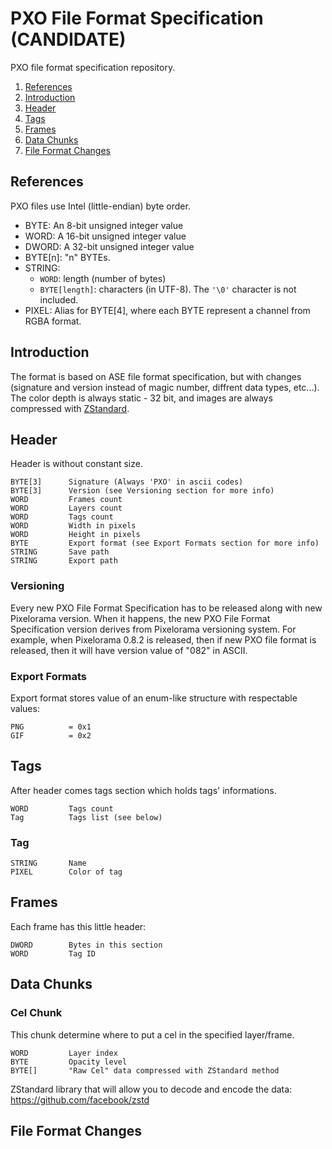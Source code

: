 # PXO File Format Specification (CANDIDATE)
PXO file format specification repository.

1. [References](#references)
2. [Introduction](#introduction)
3. [Header](#header)
4. [Tags](#tags)
5. [Frames](#frames)
6. [Data Chunks](#data-chunks)
7. [File Format Changes](#file-format-changes)

## References
PXO files use Intel (little-endian) byte order.

* BYTE: An 8-bit unsigned integer value
* WORD: A 16-bit unsigned integer value
* DWORD: A 32-bit unsigned integer value
* BYTE[n]: "n" BYTEs.
* STRING:
    - `WORD`: length (number of bytes)
    - `BYTE[length]`: characters (in UTF-8). The `'\0'` character is not included.
* PIXEL: Alias for BYTE[4], where each BYTE represent a channel from RGBA format.

## Introduction
The format is based on ASE file format specification, but with changes (signature and version instead of magic number, diffrent data types, etc...). The color depth is always static - 32 bit, and images are always compressed with [ZStandard](https://github.com/facebook/zstd).

## Header
Header is without constant size.

    BYTE[3]      Signature (Always 'PXO' in ascii codes)
    BYTE[3]      Version (see Versioning section for more info)
    WORD         Frames count
    WORD         Layers count
    WORD         Tags count
    WORD         Width in pixels
    WORD         Height in pixels
    BYTE         Export format (see Export Formats section for more info)
    STRING       Save path
    STRING       Export path

### Versioning
Every new PXO File Format Specification has to be released along with new Pixelorama version. When it happens, the new PXO File Format Specification version derives from Pixelorama versioning system. For example, when Pixelorama 0.8.2 is released, then if new PXO file format is released, then it will have version value of "082" in ASCII.

### Export Formats
Export format stores value of an enum-like structure with respectable values:

    PNG          = 0x1
    GIF          = 0x2

## Tags
After header comes tags section which holds tags' informations.

    WORD         Tags count
    Tag          Tags list (see below)

### Tag

    STRING       Name
    PIXEL        Color of tag

## Frames
Each frame has this little header:

    DWORD        Bytes in this section
    WORD         Tag ID

## Data Chunks

### Cel Chunk
This chunk determine where to put a cel in the specified layer/frame.

    WORD         Layer index
    BYTE         Opacity level
    BYTE[]       "Raw Cel" data compressed with ZStandard method

ZStandard library that will allow you to decode and encode the data: https://github.com/facebook/zstd

## File Format Changes